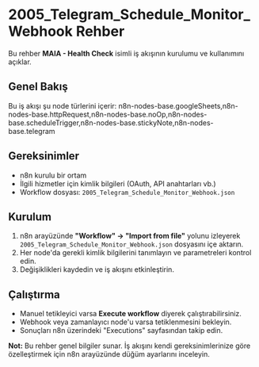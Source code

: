 # 2005_Telegram_Schedule_Monitor_Webhook Rehber

Bu rehber **MAIA - Health Check** isimli iş akışının kurulumu ve kullanımını açıklar.

## Genel Bakış
Bu iş akışı şu node türlerini içerir: n8n-nodes-base.googleSheets,n8n-nodes-base.httpRequest,n8n-nodes-base.noOp,n8n-nodes-base.scheduleTrigger,n8n-nodes-base.stickyNote,n8n-nodes-base.telegram

## Gereksinimler
- n8n kurulu bir ortam
- İlgili hizmetler için kimlik bilgileri (OAuth, API anahtarları vb.)
- Workflow dosyası: `2005_Telegram_Schedule_Monitor_Webhook.json`

## Kurulum
1. n8n arayüzünde **"Workflow" → "Import from file"** yolunu izleyerek `2005_Telegram_Schedule_Monitor_Webhook.json` dosyasını içe aktarın.
2. Her node'da gerekli kimlik bilgilerini tanımlayın ve parametreleri kontrol edin.
3. Değişiklikleri kaydedin ve iş akışını etkinleştirin.

## Çalıştırma
- Manuel tetikleyici varsa **Execute workflow** diyerek çalıştırabilirsiniz.
- Webhook veya zamanlayıcı node'u varsa tetiklenmesini bekleyin.
- Sonuçları n8n üzerindeki "Executions" sayfasından takip edin.

**Not:** Bu rehber genel bilgiler sunar. İş akışını kendi gereksinimlerinize göre özelleştirmek için n8n arayüzünde düğüm ayarlarını inceleyin.
